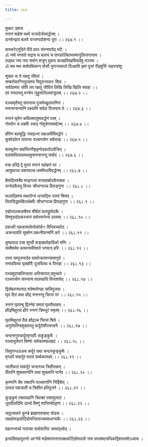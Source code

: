 ```yaml
---
title: २६७

---
```

पुष्कर उवाच  
स्नानं माहेश्रं वक्ष्ये राजादेर्जयवर्द्धनम् ।  
दानवेन्द्राय बलये यज्जगादोशनाः पुरा ।। २६७.१ ।।  
  
बास्करेऽनुदिते पीठे प्रातः संस्नापयेद्‌ घटैः ।  
ॐ नमो भगवते रुद्राय च बलाय च पाण्डरोचितभस्मानुलिप्तगायाय ।  
तद्यथा जय जय सर्वान् शत्रून् मूकय कलहविग्रहविवादेषु भञ्जय ।  
ॐ मथ मथ सर्व्वपथिकान् योसौ युगान्तकाले दिधक्षति इमां पूजां रौद्रमूर्त्तिः सहस्त्रांशुः  
  
शुक्लः स ते रक्षतु जीवतं ।  
सम्बर्त्तकाग्नितुल्यश्च त्रिपुरान्तकरः शिवः ।  
सर्वदेवमयः सोपि तव रक्षतु जीवितं लिखि लिखि खिलि स्वाहा ।।  
एवं स्नातस्तु मन्त्रेण जुहुयात्तिलतण्ड्डलम् ।। २६७.२ ।।  
  
पञ्चामृतैस्तु संस्नाप्य पूजयेच्छूलपाणिनं ।  
स्नानान्यन्यानि वक्ष्यामि सर्वदा विजयाय ते ।। २६७.३ ।।  
  
स्नानं घृतेन कथितमायुष्यवर्द्धनं परम् ।  
गोमयेन च लक्ष्मीः स्याद् गोमूत्रेणाघमर्द्दनम् ।। २६७.४ ।।  
  
क्षीरेण बलबुद्धिः स्याद्दध्ना लक्षअमीविवर्द्धनं ।  
कुशोदकेन पापान्तः वञ्चगव्येन सर्वभाक् ।। २६७.५ ।।  
  
शतमूलेन सर्वाप्तिर्गोश्रृङ्गोदकतोऽर्घजित् ।  
पलाशविल्वकमलकुशस्नानन्तु सर्व्वदं ।। २६७.६ ।।  
  
वचा हरिद्रे द्वे मुस्तं स्नानं रक्षोहणं परं ।  
आयुष्यञ्च यशस्यञ्च धर्म्ममेधाविवर्द्धनम् ।। २६८.७ ।।  
  
हैमाद्भिश्चैव माङ्गल्यं रूप्यताम्रोदकैस्तथा ।  
रत्नोदकैस्तु विज्यः सौभाग्यञ्च प्रियङ्गुणा ।। २६८.८ ।।  
  
फलाद्बिश्च तथारोग्यं धात्र्यद्भिः परमां श्रियम् ।  
तिलसिद्धार्थकैर्ल्लक्ष्मीः सौभाग्यञ्च प्रियङ्गुणा ।। २६८.९ ।।  
  
पद्मोत्पलकदम्बैश्च श्रीर्बलं बलाद्रुमोदकैः ।  
विष्णुपादोदकस्नानं सर्वस्नानेभ्य उत्तमम् ।। २६८.१० ।।  
  
एकाकी एककामायेत्येकोर्कं१ विधिवच्चरेत् ।  
अक्रन्दयति सूक्तेन प्रबध्नीयान्मणिं करे ।। २६८.११ ।।  
  
कुष्ठपाठा वचा शुण्ठी शङ्खलोहादिको मणिः ।  
सर्व्वेषामेव कामानामीश्वरो भगवान् हरिः ।। २६८.१२ ।।  
  
तस्य सम्पूजनादेव सर्व्वान्कामान्समश्नुते ।  
स्नापयित्वा घृतक्षीरैः पूजयित्वा च पित्तहा ।। २६८.१३ ।।  
  
पञ्चमुद्‌गबलिन्दत्वा अतिसारात् प्रमुच्यते ।  
पञ्चगव्येन संस्नाप्य वातव्याधिं विनाशयेत् ।। २६८.१४ ।।  
  
द्विस्रेहस्नपनात् श्लेष्मरोगहा चातिपूजया ।  
घृतं तैलं तथा क्षौद्रं स्नानन्तु त्रिरसं परं ।। २६८.१५ ।।  
  
स्नानं घृताम्बु द्विस्नेहं समलं घृततैलकम् ।  
क्षौद्रमिक्षुरसं क्षीरं स्नानं त्रिमधुरं स्मृतम् ।। २६८.१६ ।।  
  
घृतमिक्षुरसं तैलं क्षौद्रञ्च त्रिरसं श्रिये ।  
अनुलेपस्त्रिशुक्लस्तु कर्पूरोशीरचन्दनैः ।। २६८.१७ ।।  
  
चन्दनागुरुकर्पूरमृगदर्पैः सकुङ्कुमैः ।  
पञ्चानुलेपनं विष्णोः सर्वकामफलप्रदं ।। २६८.१८ ।।  
  
त्रिसुगन्धञअच कर्पूरं तथा चन्दनकुङ्कुमैः ।  
मृगदर्पं सकर्पूरं मलयं सर्व्वकामदम् ।। २६८.१९ ।।  
  
जातीफलं सकर्पूरं चन्दनञ्च त्रिशीतकम् ।  
पीतानि शुक्लवर्णानि तथा शुक्लानि भार्गव ।। २६८.२० ।।  
  
कृष्णानि चैव रक्तानि पञ्चवर्णानि निर्द्दिशेत् ।  
उत्पलं पद्मजाती च त्रिशीतं हरिपूजने ।। २६८.२१ ।।  
  
कुङ्कुमं रक्तपद्मानि त्रिरक्तं रक्तमुत्पलं ।  
धूपदीपादिभिः प्रार्च्य विष्णुं शान्तिर्भवेन्नृणां ।। २६८.२२ ।।  
  
चतुरस्रकरे कुण्डे ब्राह्मणाश्चाष्ट षोडस ।  
लक्षहोमङ्कोटिहोमन्तिलाज्ययवधान्यकैः ।। २६८.२३ ।।  
  
ग्रहानभ्यर्च्य गायत्र्या सर्व्वशान्तिः क्रमाद्भवेत् ।  
  
इत्यादिमहापुराणो आग्नेये माहेश्वरस्नानलक्षकोटिहोमादयो नाम सप्तषष्ट्यधिकद्विशततमोऽध्यायः ।